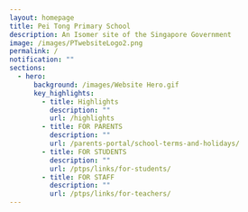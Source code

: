 ```yaml
---
layout: homepage
title: Pei Tong Primary School
description: An Isomer site of the Singapore Government
image: /images/PTwebsiteLogo2.png
permalink: /
notification: ""
sections:
  - hero:
      background: /images/Website Hero.gif
      key_highlights:
        - title: Highlights
          description: ""
          url: /highlights
        - title: FOR PARENTS
          description: ""
          url: /parents-portal/school-terms-and-holidays/
        - title: FOR STUDENTS
          description: ""
          url: /ptps/links/for-students/
        - title: FOR STAFF
          description: ""
          url: /ptps/links/for-teachers/
---
```


